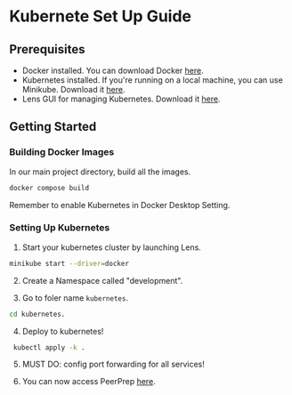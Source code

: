 # Kubernete Set Up Guide

## Prerequisites

- Docker installed. You can download Docker [here](https://www.docker.com/products/docker-desktop).
- Kubernetes installed. If you're running on a local machine, you can use Minikube. Download it [here](https://minikube.sigs.k8s.io/docs/start/).
- Lens GUI for managing Kubernetes. Download it [here](https://k8slens.dev/desktop.html#:~:text=Kubernetes%20operations,on%20open%20source%20and%20free.).

## Getting Started

### Building Docker Images

In our main project directory, build all the images.

```bash
docker compose build
```

Remember to enable Kubernetes in Docker Desktop Setting.

### Setting Up Kubernetes

1. Start your kubernetes cluster by launching Lens.

```bash
minikube start --driver=docker
```

2. Create a Namespace called "development".

3. Go to foler name `kubernetes`.

```bash
cd kubernetes.
```
4. Deploy to kubernetes!

```bash
 kubectl apply -k .
```

5. MUST DO: config port forwarding for all services!

6. You can now access PeerPrep [here](http://localhost:3000/).

